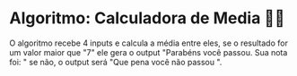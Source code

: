 # Algoritmo: Calculadora de Media 👨‍🎓

O algoritmo recebe 4 inputs e calcula a média entre eles,
se o resultado for um valor maior que "7" ele gera o output
"Parabéns você passou. Sua nota foi: " se não, o output será
"Que pena você não passou ".
